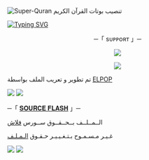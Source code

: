 ![Super-Quran](https://telegra.ph/file/63b036e30a7acfcd92aad.jpg)
تنصيب بوتات القرآن الكريم

[![Typing SVG](https://readme-typing-svg.herokuapp.com/?lines=WELCOME+TO+SOURCE-FLASH+AN+ADVANCE+BOT)](https://github.com/FM8Y/Super-Quran)

<p align="center">
    ─「 sᴜᴩᴩᴏʀᴛ 」─
</p>

</h3>
<p align="center">
<a href="https://telegram.me/FLS_45"><img src="https://img.shields.io/badge/-Support%20Group-blue.svg?style=for-the-badge&logo=Telegram"></a>
</p>
<p align="center">
<a href="https://telegram.me/FLS_44"><img src="https://img.shields.io/badge/-Support%20Channel-blue.svg?style=for-the-badge&logo=Telegram"></a>
</p>

تم تطوير و تعريب الملف بواسطة [ELPOP](https://t.me/P_O28)

<img src="https://user-images.githubusercontent.com/73097560/115834477-dbab4500-a447-11eb-908a-139a6edaec5c.gif"> <img src="https://user-images.githubusercontent.com/73097560/115834477-dbab4500-a447-11eb-908a-139a6edaec5c.gif">




─「 [𝐒𝐎𝐔𝐑𝐂𝐄 𝐅𝐋𝐀𝐒𝐇](https://t.me/FLS_44) 」─ 


  الــمــلــف بــحــقــوق ســورس [فلاش](https://t.me/FLS_44)

غـيـر مـسـمـوح بـتـغـيـيـر حـقـوق [الـمـلـف](https://t.me/FLS_44)


<img src="https://user-images.githubusercontent.com/73097560/115834477-dbab4500-a447-11eb-908a-139a6edaec5c.gif"> <img src="https://user-images.githubusercontent.com/73097560/115834477-dbab4500-a447-11eb-908a-139a6edaec5c.gif">

